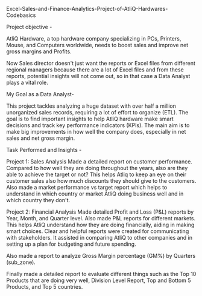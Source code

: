 Excel-Sales-and-Finance-Analytics-Project-of-AtliQ-Hardwares-Codebasics

Project objective -

AtliQ Hardware, a top hardware company specializing in PCs, Printers, Mouse, and Computers worldwide, needs to boost sales and improve net gross margins and Profits.

Now Sales director doesn't just want the reports or Excel files from different regional managers because there are a lot of Excel files and from these reports, potential insights will not come out, so in that case a Data Analyst plays a vital role.

My Goal as a Data Analyst-


This project tackles analyzing a huge dataset with over half a million unorganized sales records, requiring a lot of effort to organize (ETL). The goal is to find important insights to help AtliQ hardware make smart decisions and track key performance indicators (KPIs). The main aim is to make big improvements in how well the company does, especially in net sales and net gross margin.


Task Performed and Insights -


Project 1: Sales Analysis
Made a detailed report on customer performance. Compared to how well they are doing throughout the years, also are they able to achieve the target or not? This helps Atliq to keep an eye on their customer sales also how much discounts they should give to the customers. Also made a market performance vs target report which helps to understand in which country or market AtliQ doing business well and in which country they don't.

Project 2: Financial Analysis
Made detailed Profit and Loss (P&L) reports by Year, Month, and Quarter level. Also made P&L reports for different markets. This helps AtliQ understand how they are doing financially, aiding in making smart choices. Clear and helpful reports were created for communicating with stakeholders. It assisted in comparing AtliQ to other companies and in setting up a plan for budgeting and future spending.

Also made a report to analyze Gross Margin percentage (GM%) by Quarters (sub_zone).

Finally made a detailed report to evaluate different things such as the Top 10 Products that are doing very well, Division Level Report, Top and Bottom 5 Products, and Top 5 countries.
